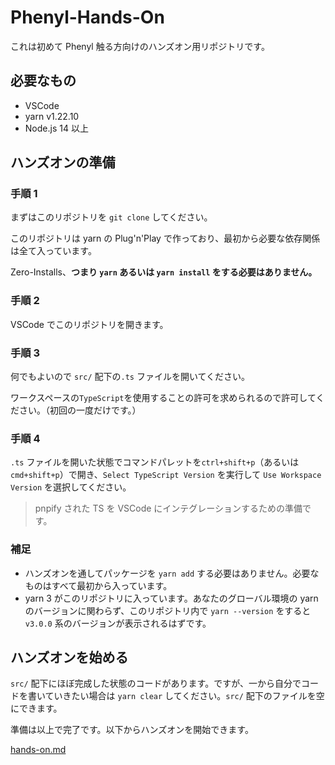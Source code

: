 # Phenyl-Hands-On

これは初めて Phenyl 触る方向けのハンズオン用リポジトリです。

## 必要なもの

- VSCode
- yarn v1.22.10
- Node.js 14 以上

## ハンズオンの準備

### 手順 1

まずはこのリポジトリを `git clone` してください。

このリポジトリは yarn の Plug'n'Play で作っており、最初から必要な依存関係は全て入っています。

Zero-Installs、**つまり `yarn` あるいは `yarn install` をする必要はありません。**

### 手順 2

VSCode でこのリポジトリを開きます。

### 手順 3

何でもよいので `src/` 配下の`.ts` ファイルを開いてください。

ワークスペースの`TypeScript`を使用することの許可を求められるので許可してください。（初回の一度だけです。）

### 手順 4

`.ts` ファイルを開いた状態でコマンドパレットを`ctrl+shift+p`（あるいは`cmd+shift+p`）で開き、`Select TypeScript Version` を実行して `Use Workspace Version` を選択してください。

> pnpify された TS を VSCode にインテグレーションするための準備です。

### 補足

- ハンズオンを通してパッケージを `yarn add` する必要はありません。必要なものはすべて最初から入っています。
- yarn 3 がこのリポジトリに入っています。あなたのグローバル環境の yarn のバージョンに関わらず、このリポジトリ内で `yarn --version` をすると `v3.0.0` 系のバージョンが表示されるはずです。

## ハンズオンを始める

`src/` 配下にほぼ完成した状態のコードがあります。ですが、一から自分でコードを書いていきたい場合は `yarn clear` してください。`src/` 配下のファイルを空にできます。

準備は以上で完了です。以下からハンズオンを開始できます。

[hands-on.md](hands-on.md)
